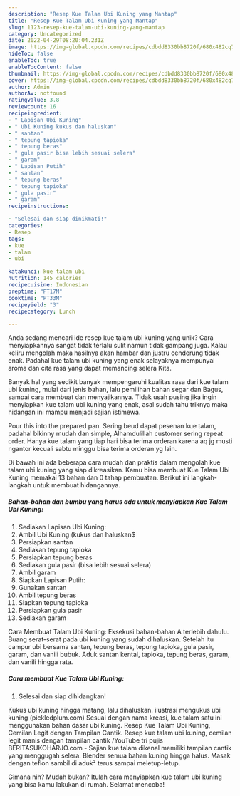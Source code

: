 ```yaml
---
description: "Resep Kue Talam Ubi Kuning yang Mantap"
title: "Resep Kue Talam Ubi Kuning yang Mantap"
slug: 1123-resep-kue-talam-ubi-kuning-yang-mantap
category: Uncategorized
date: 2022-04-29T08:20:04.231Z
image: https://img-global.cpcdn.com/recipes/cdbdd8330bb8720f/680x482cq70/kue-talam-ubi-kuning-foto-resep-utama.jpg
hideToc: false
enableToc: true
enableTocContent: false
thumbnail: https://img-global.cpcdn.com/recipes/cdbdd8330bb8720f/680x482cq70/kue-talam-ubi-kuning-foto-resep-utama.jpg
cover: https://img-global.cpcdn.com/recipes/cdbdd8330bb8720f/680x482cq70/kue-talam-ubi-kuning-foto-resep-utama.jpg
author: Admin
authorAv: notfound
ratingvalue: 3.8
reviewcount: 16
recipeingredient:
- " Lapisan Ubi Kuning"
- " Ubi Kuning kukus dan haluskan"
- " santan"
- " tepung tapioka"
- " tepung beras"
- " gula pasir bisa lebih sesuai selera"
- " garam"
- " Lapisan Putih"
- " santan"
- " tepung beras"
- " tepung tapioka"
- " gula pasir"
- " garam"
recipeinstructions:

- "Selesai dan siap dinikmati!"
categories:
- Resep
tags:
- kue
- talam
- ubi

katakunci: kue talam ubi 
nutrition: 145 calories
recipecuisine: Indonesian
preptime: "PT17M"
cooktime: "PT33M"
recipeyield: "3"
recipecategory: Lunch

---
```





Anda sedang mencari ide resep kue talam ubi kuning yang unik? Cara menyiapkannya sangat tidak terlalu sulit namun tidak gampang juga. Kalau keliru mengolah maka hasilnya akan hambar dan justru cenderung tidak enak. Padahal kue talam ubi kuning yang enak selayaknya mempunyai aroma dan cita rasa yang dapat memancing selera Kita.





Banyak hal yang sedikit banyak mempengaruhi kualitas rasa dari kue talam ubi kuning, mulai dari jenis bahan, lalu pemilihan bahan segar dan Bagus, sampai cara membuat dan menyajikannya. Tidak usah pusing jika ingin menyiapkan kue talam ubi kuning yang enak,      asal sudah tahu triknya maka hidangan ini mampu menjadi sajian istimewa.














Pour this into the prepared pan. Sering beud dapat pesenan kue talam, padahal bikinny mudah dan simple, Alhamdulillah customer sering repeat order. Hanya kue talam yang tiap hari bisa terima orderan karena aq jg musti ngantor kecuali sabtu minggu bisa terima orderan yg lain.






Di bawah ini ada beberapa cara mudah dan praktis dalam mengolah kue talam ubi kuning yang siap dikreasikan. Kamu bisa membuat Kue Talam Ubi Kuning memakai 13 bahan dan 0 tahap pembuatan. Berikut ini langkah-langkah untuk membuat hidangannya.

<!--inarticleads1-->

##### Bahan-bahan dan bumbu yang harus ada untuk menyiapkan Kue Talam Ubi Kuning:

1. Sediakan  Lapisan Ubi Kuning:
1. Ambil  Ubi Kuning (kukus dan haluskan$
1. Persiapkan  santan
1. Sediakan  tepung tapioka
1. Persiapkan  tepung beras
1. Sediakan  gula pasir (bisa lebih sesuai selera)
1. Ambil  garam
1. Siapkan  Lapisan Putih:
1. Gunakan  santan
1. Ambil  tepung beras
1. Siapkan  tepung tapioka
1. Persiapkan  gula pasir
1. Sediakan  garam


Cara Membuat Talam Ubi Kuning: Eksekusi bahan-bahan A terlebih dahulu. Buang serat-serat pada ubi kuning yang sudah dihaluskan. Setelah itu campur ubi bersama santan, tepung beras, tepung tapioka, gula pasir, garam, dan vanili bubuk. Aduk santan kental, tapioka, tepung beras, garam, dan vanili hingga rata. 

<!--inarticleads2-->

##### Cara membuat Kue Talam Ubi Kuning:


1. Selesai dan siap dihidangkan!

Kukus ubi kuning hingga matang, lalu dihaluskan. ilustrasi mengukus ubi kuning (pickledplum.com) Sesuai dengan nama kreasi, kue talam satu ini menggunakan bahan dasar ubi kuning. Resep Kue Talam Ubi Kuning, Cemilan Legit dengan Tampilan Cantik. Resep kue talam ubi kuning, cemilan legit manis dengan tampilan cantik /YouTube tri pujis BERITASUKOHARJO.com - Sajian kue talam dikenal memiliki tampilan cantik yang menggugah selera. Blender semua bahan kuning hingga halus. Masak dengan teflon sambil di aduk² terus sampai meletup-letup. 

Gimana nih? Mudah bukan? Itulah cara menyiapkan kue talam ubi kuning yang bisa kamu lakukan di rumah. Selamat mencoba!
